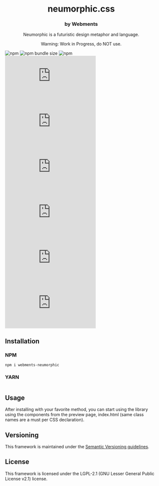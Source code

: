 <p align="center">
  <h1 align="center">neumorphic.css</h1>
</p>

<h3 align="center">by Webments</h3>
<p align="center">Neumorphic is a futuristic design metaphor and language.</p>
<p align="center">Warning: Work in Progress, do NOT use.</p>

![npm](https://img.shields.io/npm/v/webments-neumorphic)
![npm bundle size](https://img.shields.io/bundlephobia/minzip/webments-neumorphic)
![npm](https://img.shields.io/npm/dt/webments-neumorphic)
![GitHub release (latest by date)](https://img.shields.io/github/v/release/webments/neumorphic.css)
![GitHub](https://img.shields.io/github/license/webments/neumorphic.css)
![GitHub commit activity](https://img.shields.io/github/commit-activity/m/webments/neumorphic.css)
![GitHub contributors](https://img.shields.io/github/contributors/webments/neumorphic.css)
![GitHub stars](https://img.shields.io/github/stars/webments/neumorphic.css?style=social)
![GitHub forks](https://img.shields.io/github/forks/webments/neumorphic.css?style=social)

## Installation

### NPM

```
npm i webments-neumorphic
```

### YARN

```

```

## Usage

After installing with your favorite method, you can start using the library using the components from the preview page, index.html (same class names are a must per CSS declaration).

## Versioning

This framework is maintained under the [Semantic Versioning guidelines](https://semver.org/).

## License

This framework is licensed under the LGPL-2.1 (GNU Lesser General Public License v2.1) license.
